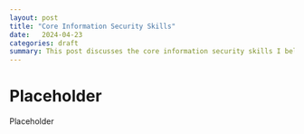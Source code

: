 ```yaml
---  
layout: post 
title: "Core Information Security Skills" 
date:   2024-04-23
categories: draft
summary: This post discusses the core information security skills I believe one needs to excel.
---
```


# Placeholder

Placeholder